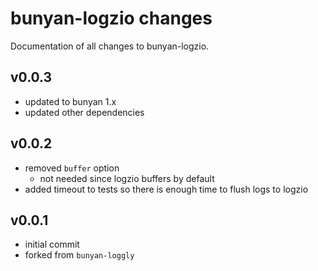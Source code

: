 bunyan-logzio changes
=====================

Documentation of all changes to bunyan-logzio.

v0.0.3
------

- updated to bunyan 1.x
- updated other dependencies


v0.0.2
------

- removed `buffer` option
  - not needed since logzio buffers by default
- added timeout to tests so there is enough time to flush logs to logzio


v0.0.1
------

- initial commit
- forked from `bunyan-loggly`
